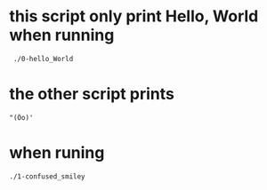 # this script only print Hello, World when running
```
 ./0-hello_World
```

# the other script prints 
```
"(Ôo)'
```
# when runing 
```
./1-confused_smiley
```

